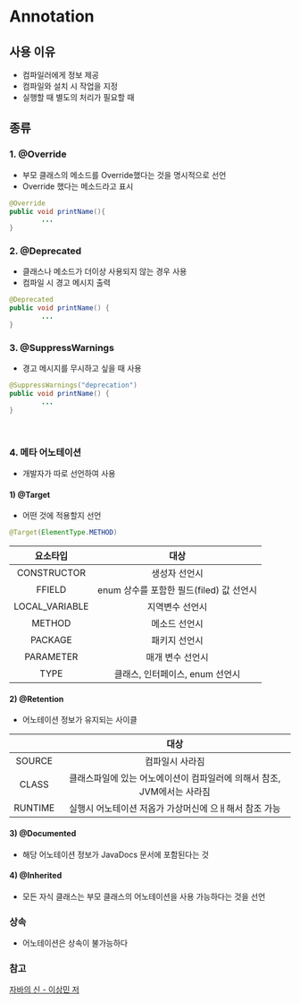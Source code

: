 # Annotation
## 사용 이유
- 컴파일러에게 정보 제공
- 컴파일와 설치 시 작업을 지정
- 실행할 때 별도의 처리가 필요할 때


## 종류
### 1. @Override
- 부모 클래스의 메소드를 Override했다는 것을 명시적으로 선언
- Override 했다는 메소드라고 표시

```java
@Override
public void printName(){ 
        ...
}
```

### 2. @Deprecated
- 클래스나 메소드가 더이상 사용되지 않는 경우 사용
- 컴파일 시 경고 메시지 출력

```java
@Deprecated
public void printName() {
        ...    
}
```

### 3. @SuppressWarnings
- 경고 메시지를 무시하고 싶을 때 사용
```java
@SuppressWarnings("deprecation")
public void printName() {
        ...
}
```
<br>

### 4. 메타 어노테이션
- 개발자가 따로 선언하여 사용

#### 1) @Target
- 어떤 것에 적용할지 선언
```java
@Target(ElementType.METHOD)
```
|    요소타입     |             대상              |
|:-----------:|:---------------------------:|
| CONSTRUCTOR |           생성자 선언시           |
|   FFIELD    |enum 상수를 포함한 필드(filed) 값 선언시 |
|LOCAL_VARIABLE|          지역변수 선언시           |
|METHOD| 메소드 선언시|
|PACKAGE|패키지 선언시|
|PARAMETER|매개 변수 선언시|
|TYPE| 클래스, 인터페이스, enum 선언시|

#### 2) @Retention
- 어노테이션 정보가 유지되는 사이클

| |대상|
|:-------:|:---------:|
|SOURCE|컴파일시 사라짐|
|CLASS|클래스파일에 있는 어노에이션이 컴파일러에 의해서 참조, JVM에서는 사라짐|
|RUNTIME|실행시 어노테이션 저옵가 가상머신에 으ㅐ해서 참조 가능|

#### 3) @Documented
- 해당 어노테이션 정보가 JavaDocs 문서에 포함된다는 것

#### 4) @Inherited
- 모든 자식 클래스는 부모 클래스의 어노테이션을 사용 가능하다는 것을 선언

### 상속
- 어노테이션은 상속이 불가능하다 

### 참고
[자바의 신 - 이상민 저](https://www.yes24.com/Product/Goods/42643850)